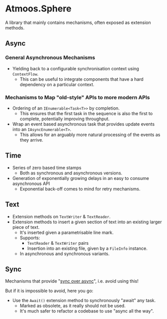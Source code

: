 # Atmoos.Sphere

A library that mainly contains mechanisms, often exposed as extension methods.

## Async

### General Asynchronous Mechanisms

- Yielding back to a configurable synchronisation context using `ContextFlow`.
  - This can be useful to integrate components that have a hard dependency on a particular context.

### Mechanisms to Map "old-style" APIs to more modern APIs

- Ordering of an `IEnumerable<Task<T>>` by completion.
  - This ensures that the first task in the sequence is also the first to complete, potentially improving throughput.
- Wrap an event based asynchronous task that provides update events into an `IAsyncEnumerable<T>`.
  - This allows for an arguably more natural processing of the events as they arrive.

## Time

- Series of zero based time stamps
  - Both as synchronous and asynchronous versions.
- Generation of exponentially growing delays in an easy to consume asynchronous API
  - Exponential back-off comes to mind for retry mechanisms.

## Text

- Extension methods on `TextWriter` & `TextReader`.
- Extension methods to insert a given section of text into an existing larger piece of text.
  - It's inserted given a parametrisable line mark.
  - Supports:
    - `TextReader` & `TextWriter` pairs
    - Insertion into an existing file, given by a `FileInfo` instance.
  - In asynchronous and synchronous variants.

## Sync

Mechanisms that provide "[sync over async](https://devblogs.microsoft.com/pfxteam/should-i-expose-synchronous-wrappers-for-asynchronous-methods/)", i.e. avoid using this!

But if it is impossible to avoid, here you go:

- Use the `Await()` extension method to synchronously "await" any task.
  - Marked as obsolete, as it really should not be used.
  - It's much safer to refactor a codebase to use "async all the way".
